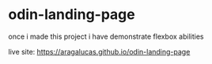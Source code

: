 # odin-landing-page
once i made this project i have demonstrate flexbox abilities

live site:
https://aragalucas.github.io/odin-landing-page